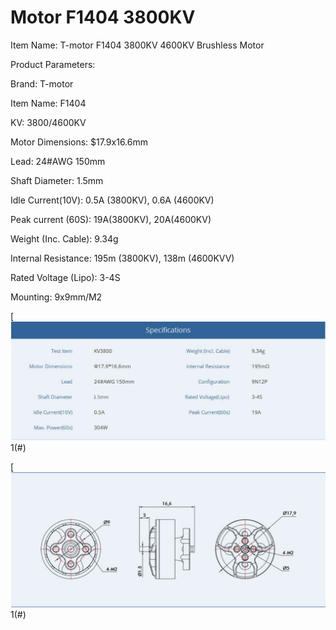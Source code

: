 # Motor F1404 3800KV

Item Name: T-motor F1404 3800KV 4600KV Brushless Motor

Product Parameters:

Brand: T-motor

Item Name: F1404

KV: 3800/4600KV

Motor Dimensions: $17.9x16.6mm

Lead: 24#AWG 150mm

Shaft Diameter: 1.5mm

Idle Current(10V): 0.5A (3800KV), 0.6A (4600KV)

Peak current (60S): 19A(3800KV), 20A(4600KV)

Weight (Inc. Cable): 9.34g

Internal Resistance: 195m (3800KV), 138m (4600KVV)

Rated Voltage (Lipo): 3-4S

Mounting: 9x9mm/M2

[![](figura1.jpg)1(#)

[![](figura2.jpg)1(#)
